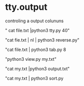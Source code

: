 # tty.output

controling a output colununs

" cat file.txt |python3 tty.py 40"

"cat fie.txt | nl | python3 reverse.py"

"cat file.txt | python3 tab.py 8

"python3 view.py my.txt"


"cat my.txt |python3 output.txt"

"cat my.txt | python3 sort.py



